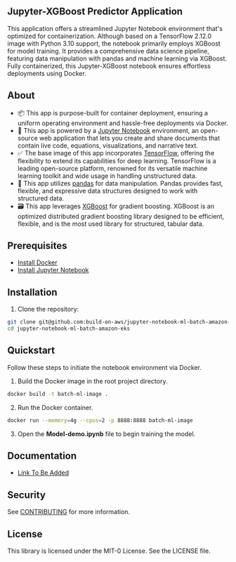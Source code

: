 ## Jupyter-XGBoost Predictor Application

This application offers a streamlined Jupyter Notebook environment that's optimized for containerization. Although based on a TensorFlow 2.12.0 image with Python 3.10 support, the notebook primarily employs XGBoost for model training. It provides a comprehensive data science pipeline, featuring data manipulation with pandas and machine learning via XGBoost. Fully containerized, this Jupyter-XGBoost notebook ensures effortless deployments using Docker.

## About
* 📦 This app is purpose-built for container deployment, ensuring a uniform operating environment and hassle-free deployments via Docker.
* 🚀 This app is powered by a [Jupyter Notebook](https://jupyter.org/) environment, an open-source web application that lets you create and share documents that contain live code, equations, visualizations, and narrative text.
* ✅ The base image of this app incorporates [TensorFlow](https://www.tensorflow.org/), offering the flexibility to extend its capabilities for deep learning. TensorFlow is a leading open-source platform, renowned for its versatile machine learning toolkit and wide usage in handling unstructured data.
* 💾 This app utilizes [pandas](https://pandas.pydata.org/) for data manipulation. Pandas provides fast, flexible, and expressive data structures designed to work with structured data.
* 🗃️ This app leverages [XGBoost](https://xgboost.readthedocs.io/en/stable/) for gradient boosting. XGBoost is an optimized distributed gradient boosting library designed to be efficient, flexible, and is the most used library for structured, tabular data.

## Prerequisites
- [Install Docker](https://docs.docker.com/get-docker/)
- [Install Jupyter Notebook](https://jupyter.org/install#jupyter-notebook)

## Installation
1. Clone the repository:
```bash
git clone git@github.com:build-on-aws/jupyter-notebook-ml-batch-amazon-eks.git
cd jupyter-notebook-ml-batch-amazon-eks
```

## Quickstart
Follow these steps to initiate the notebook environment via Docker.

1. Build the Docker image in the root project directory.
```bash
docker build -t batch-ml-image .
```

2. Run the Docker container.
```bash
docker run --memory=4g --cpus=2 -p 8888:8888 batch-ml-image
```

3. Open the **Model-demo.ipynb** file to begin training the model.

## Documentation
- [Link To Be Added](#)

## Security

See [CONTRIBUTING](CONTRIBUTING.md#security-issue-notifications) for more information.

## License

This library is licensed under the MIT-0 License. See the LICENSE file.

